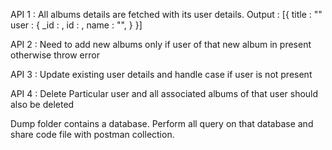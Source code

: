 

API 1 : All albums details are fetched with its user details.
Output : [{
	title : ""
	user : {
		_id : ,
		id : ,
		name : "",
	}
}] 

API 2 : Need to add new albums only if user of that new album in present otherwise throw error

API 3 : Update existing user details and handle case if user is not present

API 4 : Delete Particular user and all associated albums of that user should also be deleted

Dump folder contains a database. Perform all query on that database and share code file with postman collection.
